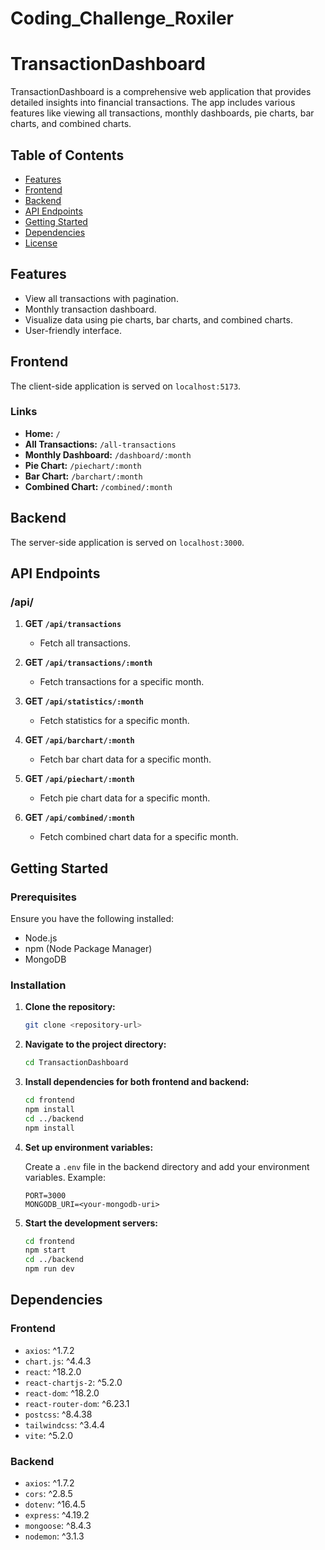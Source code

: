 # Coding_Challenge_Roxiler
# TransactionDashboard

TransactionDashboard is a comprehensive web application that provides detailed insights into financial transactions. The app includes various features like viewing all transactions, monthly dashboards, pie charts, bar charts, and combined charts. 

## Table of Contents

- [Features](#features)
- [Frontend](#frontend)
- [Backend](#backend)
- [API Endpoints](#api-endpoints)
- [Getting Started](#getting-started)
- [Dependencies](#dependencies)
- [License](#license)

## Features

- View all transactions with pagination.
- Monthly transaction dashboard.
- Visualize data using pie charts, bar charts, and combined charts.
- User-friendly interface.

## Frontend

The client-side application is served on `localhost:5173`.

### Links

- **Home:** `/`
- **All Transactions:** `/all-transactions`
- **Monthly Dashboard:** `/dashboard/:month`
- **Pie Chart:** `/piechart/:month`
- **Bar Chart:** `/barchart/:month`
- **Combined Chart:** `/combined/:month`

## Backend

The server-side application is served on `localhost:3000`.

## API Endpoints

### /api/

1. **GET `/api/transactions`**
   - Fetch all transactions.

2. **GET `/api/transactions/:month`**
   - Fetch transactions for a specific month.

3. **GET `/api/statistics/:month`**
   - Fetch statistics for a specific month.

4. **GET `/api/barchart/:month`**
   - Fetch bar chart data for a specific month.

5. **GET `/api/piechart/:month`**
   - Fetch pie chart data for a specific month.

6. **GET `/api/combined/:month`**
   - Fetch combined chart data for a specific month.

## Getting Started

### Prerequisites

Ensure you have the following installed:

- Node.js
- npm (Node Package Manager)
- MongoDB

### Installation

1. **Clone the repository:**

    ```bash
    git clone <repository-url>
    ```

2. **Navigate to the project directory:**

    ```bash
    cd TransactionDashboard
    ```

3. **Install dependencies for both frontend and backend:**

    ```bash
    cd frontend
    npm install
    cd ../backend
    npm install
    ```

4. **Set up environment variables:**

    Create a `.env` file in the backend directory and add your environment variables. Example:

    ```env
    PORT=3000
    MONGODB_URI=<your-mongodb-uri>
    ```

5. **Start the development servers:**

    ```bash
    cd frontend
    npm start
    cd ../backend
    npm run dev
    ```

## Dependencies

### Frontend

- `axios`: ^1.7.2
- `chart.js`: ^4.4.3
- `react`: ^18.2.0
- `react-chartjs-2`: ^5.2.0
- `react-dom`: ^18.2.0
- `react-router-dom`: ^6.23.1
- `postcss`: ^8.4.38
- `tailwindcss`: ^3.4.4
- `vite`: ^5.2.0

### Backend

- `axios`: ^1.7.2
- `cors`: ^2.8.5
- `dotenv`: ^16.4.5
- `express`: ^4.19.2
- `mongoose`: ^8.4.3
- `nodemon`: ^3.1.3

